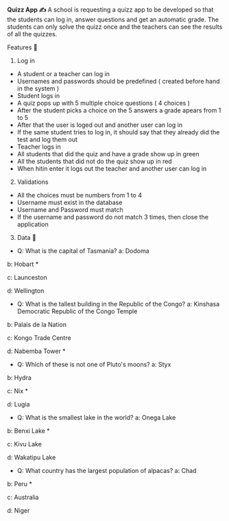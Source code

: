 **Quizz App ✍**
A school is requesting a quizz app to be developed so that the students can log in, answer questions and get an automatic grade. The students can only solve the quizz once and the teachers can see the results of all the quizzes.

Features 🔹

1. Log in
- A student or a teacher can log in
- Usernames and passwords should be predefined ( created before hand in the system )
- Student logs in
- A quiz pops up with 5 multiple choice questions ( 4 choices )
- After the student picks a choice on the 5 answers a grade apears from 1 to 5
- After that the user is loged out and another user can log in
- If the same student tries to log in, it should say that they already did the test and log them out
- Teacher logs in
- All students that did the quiz and have a grade show up in green
- All the students that did not do the quiz show up in red
- When hitin enter it logs out the teacher and another user can log in

2. Validations
- All the choices must be numbers from 1 to 4
- Username must exist in the database
- Username and Password must match
- If the username and password do not match 3 times, then close the application

3. Data 🔹
* Q: What is the capital of Tasmania?
a: Dodoma

b: Hobart *

c: Launceston

d: Wellington

* Q: What is the tallest building in the Republic of the Congo?
a: Kinshasa Democratic Republic of the Congo Temple

b: Palais de la Nation

c: Kongo Trade Centre

d: Nabemba Tower *

* Q: Which of these is not one of Pluto's moons?
a: Styx

b: Hydra

c: Nix *

d: Lugia

* Q: What is the smallest lake in the world?
a: Onega Lake

b: Benxi Lake *

c: Kivu Lake

d: Wakatipu Lake

* Q: What country has the largest population of alpacas?
a: Chad

b: Peru *

c: Australia

d: Niger
